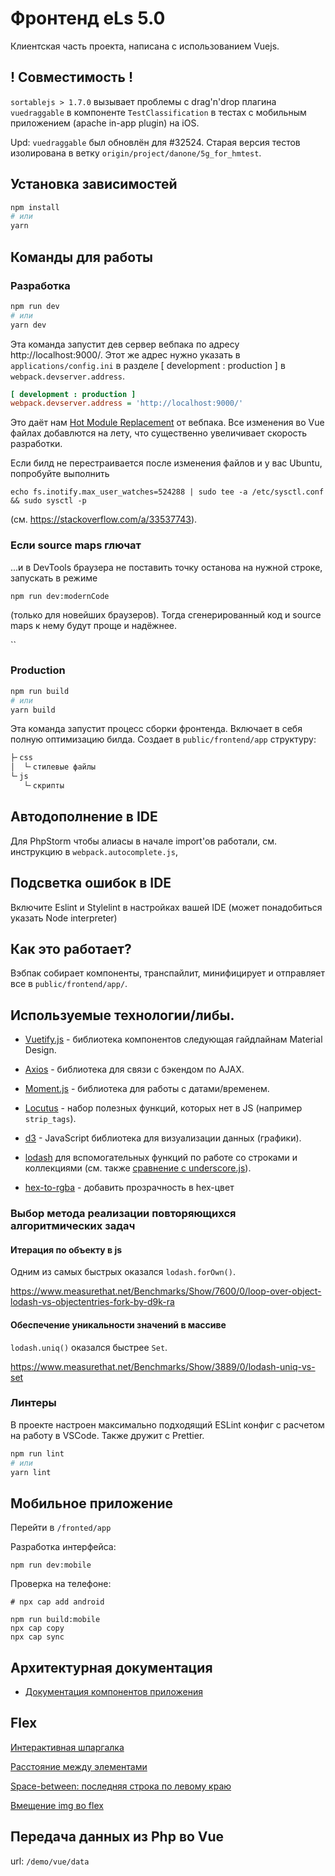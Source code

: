 # Фронтенд eLs 5.0

Клиентская часть проекта, написана с использованием Vuejs.

## ! Совместимость !

`sortablejs > 1.7.0` вызывает проблемы с drag'n'drop плагина `vuedraggable` в компоненте `TestClassification` в тестах с мобильным приложением (apache in-app plugin) на iOS.

Upd: `vuedraggable` был обновлён для #32524. Старая версия тестов изолирована в ветку `origin/project/danone/5g_for_hmtest`.

## Установка зависимостей

```bash
npm install
# или
yarn
```

## Команды для работы

### Разработка

```bash
npm run dev
# или
yarn dev
```

Эта команда запустит дев сервер вебпака по адресу http://localhost:9000/. Этот же адрес нужно указать в `applications/config.ini` в разделе [ development : production ] в `webpack.devserver.address`.

```ini
[ development : production ]
webpack.devserver.address = 'http://localhost:9000/'
```

Это даёт нам [Hot Module Replacement](https://webpack.js.org/concepts/hot-module-replacement/) от вебпака. Все изменения во Vue файлах добавлются на лету, что существенно увеличивает скорость разработки.

Если билд не перестраивается после изменения файлов и у вас Ubuntu, попробуйте выполнить 

`echo fs.inotify.max_user_watches=524288 | sudo tee -a /etc/sysctl.conf && sudo sysctl -p`  

(см. https://stackoverflow.com/a/33537743). 

### Если source maps глючат

...и в DevTools браузера не поставить точку останова на нужной строке, запускать в режиме 

`npm run dev:modernCode` 

(только для новейших браузеров). Тогда сгенерированный код и source maps к нему будут проще и надёжнее.

``

### Production

```bash
npm run build
# или
yarn build
```

Эта команда запустит процесс сборки фронтенда. Включает в себя полную оптимизацию билда. Создает в `public/frontend/app` структуру:
```bash
├╴css
│  └╴стилевые файлы
└╴js
   └╴скрипты 
```

## Автодополнение в IDE

Для PhpStorm чтобы алиасы в начале import'ов работали, см. инструкцию в `webpack.autocomplete.js`, 

## Подсветка ошибок в IDE

Включите Eslint и Stylelint в настройках вашей IDE (может понадобиться указать Node interpreter)


## Как это работает?

Вэбпак собирает компоненты, транспайлит, минифицирует и отправляет все в `public/frontend/app/`.

## Используемые технологии/либы.

* [Vuetify.js](https://vuetifyjs.com/en/components/api-explorer) - библиотека компонентов следующая гайдлайнам Material Design.

* [Axios](https://github.com/axios/axios) - библиотека для связи с бэкендом по AJAX.
* [Moment.js](https://momentjs.com/) - библиотека для работы с датами/временем.
* [Locutus](http://locutus.io/) - набор полезных функций, которых нет в JS (например `strip_tags`).
* [d3](https://d3js.org/) - JavaScript библиотека для визуализации данных (графики).
* [lodash](https://lodash.com/docs/) для вспомогательных функций по работе со строками и коллекциями (см. также [сравнение с underscore.js](https://blog.semmle.com/lodash-vs-underscore/)).
* [hex-to-rgba](https://www.npmjs.com/package/hex-to-rgba) - добавить прозрачность в hex-цвет

### Выбор метода реализации повторяющихся алгоритмических задач

#### Итерация по объекту в js

Одним из самых быстрых оказался `lodash.forOwn()`.

https://www.measurethat.net/Benchmarks/Show/7600/0/loop-over-object-lodash-vs-objectentries-fork-by-d9k-ra 

#### Обеспечение уникальности значений в массиве

`lodash.uniq()` оказался быстрее `Set`.

https://www.measurethat.net/Benchmarks/Show/3889/0/lodash-uniq-vs-set

### Линтеры

В проекте настроен максимально подходящий ESLint конфиг с расчетом на работу в VSCode. Также дружит с Prettier.

```bash
npm run lint
# или
yarn lint
```

## Мобильное приложение

Перейти в `/fronted/app`

Разработка интерфейса:

`npm run dev:mobile`

Проверка на телефоне:

```
# npx cap add android

npm run build:mobile
npx cap copy
npx cap sync
```

## Архитектурная документация

* [Документация компонентов приложения](./src/components/README.md)

## Flex

[Интерактивная шпаргалка](https://demos.scotch.io/visual-guide-to-css3-flexbox-flexbox-playground/demos/)

[Расстояние между элементами](https://stackoverflow.com/a/48752954)

[Space-between: последняя строка по левому краю](https://stackoverflow.com/a/22018710)

[Вмещение img во flex](https://stackoverflow.com/questions/59193285/fitting-image-into-flex-direction-column-explanation-and-fixes#comment104611732_59195263)

## Передача данных из Php во Vue

url: `/demo/vue/data`

